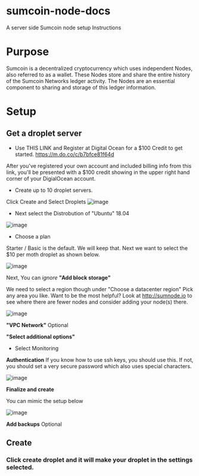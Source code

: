 # sumcoin-node-docs
A server side Sumcoin node setup Instructions 

# Purpose

Sumcoin is a decentralized cryptocurrency which uses independent Nodes, also referred to as a wallet.
These Nodes store and share the entire history of the Sumcoin Networks ledger activity.  The Nodes are an essential component to sharing and storage of this ledger information.

# Setup

## Get a droplet server 

* Use THIS LINK and Register at Digital Ocean for a $100 Credit to get started.  https://m.do.co/c/b7bfce81f64d

After you've registered your own account and included billing info from this link, you'll be presented with a $100 credit showing in the upper right hand corner of your DigialOcean account.

* Create up to 10 droplet servers.

Click Create and Select Droplets
![image](https://user-images.githubusercontent.com/37975862/82746212-8bfd5e80-9d4a-11ea-8c75-ca4c9e1a1053.png)

* Next select the Distrobution of "Ubuntu" 18.04

![image](https://user-images.githubusercontent.com/37975862/82746244-d979cb80-9d4a-11ea-82ef-716011fbc2a8.png)

* Choose a plan

Starter / Basic is the default. We will keep that.
Next we want to select the $10 per moth droplet as shown below.

![image](https://user-images.githubusercontent.com/37975862/82746272-13e36880-9d4b-11ea-86d7-d10d61ddb97b.png)


Next,  You can *ignore* **"Add block storage"**

We need to select a region though under "Choose a datacenter region"
Pick any area you like.   Want to be the most helpful?  Look at http://sumnode.io to see where there are fewer nodes and consider adding your node(s) there.

![image](https://user-images.githubusercontent.com/37975862/82746309-7fc5d100-9d4b-11ea-89be-1bf8843e20c4.png)


**"VPC Network"**
Optional

**"Select additional options"**
* Select Monitoring

**Authentication**
If you know how to use ssh keys, you should use this.   If not, you should set a very secure password which also uses special characters.

![image](https://user-images.githubusercontent.com/37975862/82746369-27430380-9d4c-11ea-8431-f1c148cd7e33.png)

**Finalize and create**

You can mimic the setup below

![image](https://user-images.githubusercontent.com/37975862/82746429-c8ca5500-9d4c-11ea-97f3-01288be6325c.png)

**Add backups**
Optional

## Create

### Click create droplet and it will make your droplet in the settings selected.
